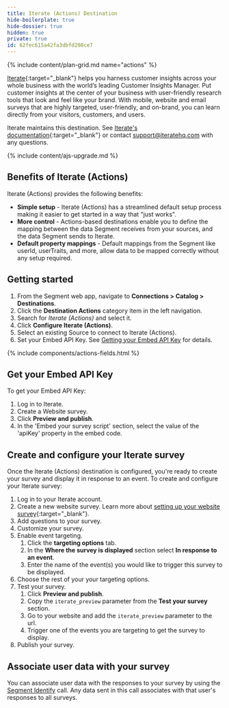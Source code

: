 ```yaml
---
title: Iterate (Actions) Destination
hide-boilerplate: true
hide-dossier: true
hidden: true
private: true
id: 62fec615a42fa3dbfd208ce7
---
```



{% include content/plan-grid.md name="actions" %}

<!-- Include a brief description of the destination here, along with a link to your website. -->
[Iterate](https://iteratehq.com){:target="_blank"} helps you harness customer insights across your whole business with the world’s leading Customer Insights Manager. Put customer insights at the center of your business with user-friendly research tools that look and feel like your brand. With mobile, website and email surveys that are highly targeted, user-friendly, and on-brand, you can learn directly from your visitors, customers, and users.

Iterate maintains this destination. See [Iterate's documentation](http://help.iteratehq.com/en/articles/6515486-segment-integration){:target="_blank"} or contact [support@iteratehq.com](mailto:support@iteratehq.com) with any questions.

<!-- This include describes the requirement of A.js 2.0 or higher for Actions compatibility, and is required if your destination has a web component. -->

{% include content/ajs-upgrade.md %}

<!-- In the section below, explain the value of this actions-based destination. If you don't have a classic version of the destination, remove this section. -->

## Benefits of Iterate (Actions)

Iterate (Actions) provides the following benefits:

- **Simple setup** - Iterate (Actions) has a streamlined default setup process making it easier to get started in a way that "just works".
- **More control** - Actions-based destinations enable you to define the mapping between the data Segment receives from your sources, and the data Segment sends to Iterate.
- **Default property mappings** - Default mappings from the Segment like userId, userTraits, and more, allow data to be mapped correctly without any setup required.

<!-- The section below explains how to enable and configure the destination. Include any configuration steps not captured below. For example, obtaining an API key from your platform and any configuration steps required to connect to the destination. -->

## Getting started

1. From the Segment web app, navigate to **Connections > Catalog > Destinations**.
2. Click the **Destination Actions** category item in the left navigation.
3. Search for *Iterate (Actions)* and select it.
4. Click **Configure Iterate (Actions)**.
5. Select an existing Source to connect to Iterate (Actions).
6. Set your Embed API Key. See [Getting your Embed API Key](#getting-your-embed-api-key) for details.

<!-- The line below renders a table of connection settings (if applicable), Pre-built Mappings, and available actions. -->

{% include components/actions-fields.html %}

<!--
Additional Context

Include additional information that you think will be useful to the user here. For information that is specific to an individual mapping, please add that as a comment so that the Segment docs team can include it in the auto-generated content for that mapping.
-->

## Get your Embed API Key

To get your Embed API Key:
1. Log in to Iterate.
2. Create a Website survey.
3. Click **Preview and publish**.
4. In the 'Embed your survey script' section, select the value of the 'apiKey' property in the embed code.

## Create and configure your Iterate survey

Once the Iterate (Actions) destination is configured, you're ready to create your survey and display it in response to an event. To create and configure your Iterate survey:

1. Log in to your Iterate account.
2. Create a new website survey. Learn more about [setting up your website survey](https://help.iteratehq.com/en/articles/2835011-creating-a-website-survey){:target="_blank"}.
3. Add questions to your survey.
4. Customize your survey.
5. Enable event targeting.
    1. Click the **targeting options** tab.
    2. In the **Where the survey is displayed** section select **In response to an event**.
    3. Enter the name of the event(s) you would like to trigger this survey to be displayed.
6. Choose the rest of your your targeting options.
7. Test your survey.
    1. Click **Preview and publish**.
    2. Copy the `iterate_preview` parameter from the **Test your survey** section.
    3. Go to your website and add the `iterate_preview` parameter to the url.
    4. Trigger one of the events you are targeting to get the survey to display.
7. Publish your survey.

## Associate user data with your survey

You can associate user data with the responses to your survey by using the [Segment Identify](docs/connections/spec/identify/) call. Any data sent in this call associates with that user's responses to all surveys.
